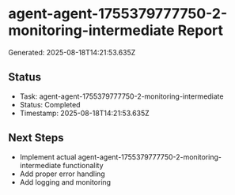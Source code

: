 # agent-agent-1755379777750-2-monitoring-intermediate Report

Generated: 2025-08-18T14:21:53.635Z

## Status
- Task: agent-agent-1755379777750-2-monitoring-intermediate
- Status: Completed
- Timestamp: 2025-08-18T14:21:53.635Z

## Next Steps
- Implement actual agent-agent-1755379777750-2-monitoring-intermediate functionality
- Add proper error handling
- Add logging and monitoring
